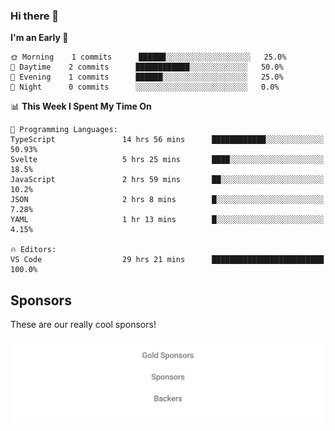 ### Hi there 👋

<!--
**alexanderniebuhr/alexanderniebuhr** is a ✨ _special_ ✨ repository because its `README.md` (this file) appears on your GitHub profile.

Here are some ideas to get you started:

- 🔭 I’m currently working on ...
- 🌱 I’m currently learning ...
- 👯 I’m looking to collaborate on ...
- 🤔 I’m looking for help with ...
- 💬 Ask me about ...
- 📫 How to reach me: ...
- 😄 Pronouns: ...
- ⚡ Fun fact: ...
-->

<!--START_SECTION:waka-->
**I'm an Early 🐤** 

```text
🌞 Morning    1 commits      ██████░░░░░░░░░░░░░░░░░░░   25.0% 
🌆 Daytime    2 commits      ████████████░░░░░░░░░░░░░   50.0% 
🌃 Evening    1 commits      ██████░░░░░░░░░░░░░░░░░░░   25.0% 
🌙 Night      0 commits      ░░░░░░░░░░░░░░░░░░░░░░░░░   0.0%

```


📊 **This Week I Spent My Time On** 

```text
💬 Programming Languages: 
TypeScript               14 hrs 56 mins      ████████████░░░░░░░░░░░░░   50.93% 
Svelte                   5 hrs 25 mins       ████░░░░░░░░░░░░░░░░░░░░░   18.5% 
JavaScript               2 hrs 59 mins       ██░░░░░░░░░░░░░░░░░░░░░░░   10.2% 
JSON                     2 hrs 8 mins        █░░░░░░░░░░░░░░░░░░░░░░░░   7.28% 
YAML                     1 hr 13 mins        █░░░░░░░░░░░░░░░░░░░░░░░░   4.15%

🔥 Editors: 
VS Code                  29 hrs 21 mins      █████████████████████████   100.0%

```


<!--END_SECTION:waka-->

## Sponsors

These are our really cool sponsors!

<!-- sponsors -->

<!-- sponsors -->

<p align="center">
  <a href="https://github.com/sponsors/alexanderniebuhr">
    <img src='./sponsors.svg'/>
  </a>
</p>
